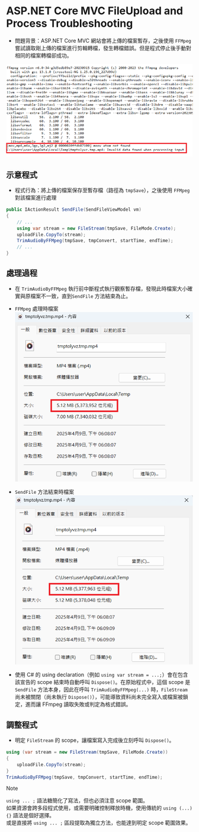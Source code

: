 # ASP.NET Core MVC FileUpload and Process Troubleshooting

- 問題背景：ASP.NET Core MVC 網站會將上傳的檔案暫存，之後使用 `FFMpeg` 嘗試讀取剛上傳的檔案進行剪輯轉檔，發生轉檔錯誤。但是程式停止後手動對相同的檔案轉檔卻成功。

![](01.png)

## 示意程式

- 程式行為：將上傳的檔案保存至暫存檔（路徑為 `tmpSave`），之後使用 `FFMpeg` 對該檔案進行處理

```csharp
public IActionResult SendFile(SendFileViewModel vm)
{
    // ...
    using var stream = new FileStream(tmpSave, FileMode.Create);
    uploadFile.CopyTo(stream);
    TrimAudioByFFMpeg(tmpSave, tmpConvert, startTime, endTime);
    // ...
}
```

## 處理過程

- 在 `TrimAudioByFFMpeg` 執行前中斷程式執行觀察暫存檔，發現此時檔案大小確實與原檔案不一致，直到`SendFile` 方法結束為止。

- `FFMpeg` 處理時檔案  
![](02.png)

- `SendFile` 方法結束時檔案  
![](03.png)

- 使用 C# 的 using declaration（例如 `using var stream = ...;`）會在包含該宣告的 scope 結束時自動呼叫 `Dispose()`。在原始程式中，這個 scope 是 `SendFile` 方法本身，因此在呼叫 `TrimAudioByFFMpeg(...)` 時，`FileStream` 尚未被關閉（尚未執行 `Dispose()`），可能導致資料尚未完全寫入或檔案被鎖定，進而讓 FFmpeg 讀取失敗或判定為格式錯誤。

## 調整程式

- 明定 `FileStream` 的 scope，讓檔案寫入完成後立刻呼叫 `Dispose()`。

```csharp
using (var stream = new FileStream(tmpSave, FileMode.Create))
{
    uploadFile.CopyTo(stream);
}
TrimAudioByFFMpeg(tmpSave, tmpConvert, startTime, endTime);
```

> [!NOTE]
> `using ... ;` 語法糖簡化了寫法，但也必須注意 scope 範圍。  
> 如果資源會跨多段程式使用，或需要明確控制釋放時機，使用傳統的 `using (...) {}` 語法是個好選擇。  
> 或是直接將 `using ... ;` 區段提取為獨立方法，也能達到明定 scope 範圍效果。
